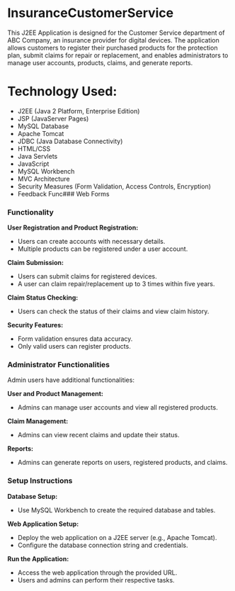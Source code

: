 # InsuranceCustomerService

This J2EE Application is designed for the Customer Service department of ABC Company, an insurance provider for digital devices. The application allows customers to register their purchased products for the protection plan, submit claims for repair or replacement, and enables administrators to manage user accounts, products, claims, and generate reports.

# Technology Used:

- J2EE (Java 2 Platform, Enterprise Edition)
- JSP (JavaServer Pages)
- MySQL Database
- Apache Tomcat
- JDBC (Java Database Connectivity)
- HTML/CSS
- Java Servlets
- JavaScript
- MySQL Workbench
- MVC Architecture
- Security Measures (Form Validation, Access Controls, Encryption)
- Feedback Func### Web Forms

### Functionality

**User Registration and Product Registration:**

- Users can create accounts with necessary details.
- Multiple products can be registered under a user account.

**Claim Submission:**

- Users can submit claims for registered devices.
- A user can claim repair/replacement up to 3 times within five years.

**Claim Status Checking:**

- Users can check the status of their claims and view claim history.

**Security Features:**

- Form validation ensures data accuracy.
- Only valid users can register products.

### Administrator Functionalities

Admin users have additional functionalities:

**User and Product Management:**

- Admins can manage user accounts and view all registered products.

**Claim Management:**

- Admins can view recent claims and update their status.

**Reports:**

- Admins can generate reports on users, registered products, and claims.

### Setup Instructions

**Database Setup:**

- Use MySQL Workbench to create the required database and tables.

**Web Application Setup:**

- Deploy the web application on a J2EE server (e.g., Apache Tomcat).
- Configure the database connection string and credentials.

**Run the Application:**

- Access the web application through the provided URL.
- Users and admins can perform their respective tasks.
